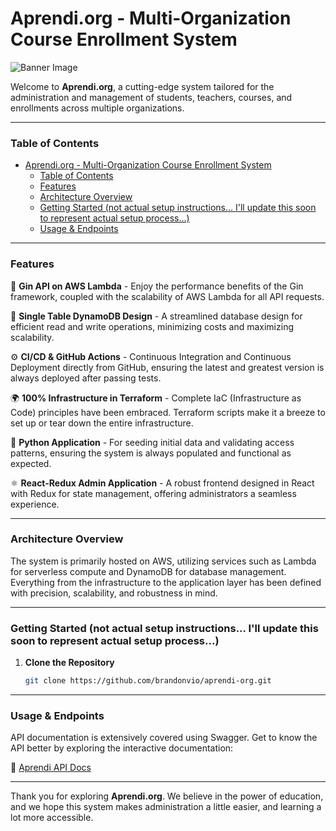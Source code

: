 # Aprendi.org - Multi-Organization Course Enrollment System

![Banner Image](https://aprendi.org/aprendi-logo.jpg)

Welcome to **Aprendi.org**, a cutting-edge system tailored for the administration and management of students, teachers, courses, and enrollments across multiple organizations.

---

### Table of Contents

- [Aprendi.org - Multi-Organization Course Enrollment System](#aprendiorg---multi-organization-course-enrollment-system)
    - [Table of Contents](#table-of-contents)
    - [Features](#features)
    - [Architecture Overview](#architecture-overview)
    - [Getting Started (not actual setup instructions... I'll update this soon to represent actual setup process...)](#getting-started-not-actual-setup-instructions-ill-update-this-soon-to-represent-actual-setup-process)
    - [Usage \& Endpoints](#usage--endpoints)

---

### Features

🔧 **Gin API on AWS Lambda** - Enjoy the performance benefits of the Gin framework, coupled with the scalability of AWS Lambda for all API requests.

🔷 **Single Table DynamoDB Design** - A streamlined database design for efficient read and write operations, minimizing costs and maximizing scalability.

⚙️ **CI/CD & GitHub Actions** - Continuous Integration and Continuous Deployment directly from GitHub, ensuring the latest and greatest version is always deployed after passing tests.

🌍 **100% Infrastructure in Terraform** - Complete IaC (Infrastructure as Code) principles have been embraced. Terraform scripts make it a breeze to set up or tear down the entire infrastructure.

🐍 **Python Application** - For seeding initial data and validating access patterns, ensuring the system is always populated and functional as expected.

⚛️ **React-Redux Admin Application** - A robust frontend designed in React with Redux for state management, offering administrators a seamless experience.

---

### Architecture Overview

The system is primarily hosted on AWS, utilizing services such as Lambda for serverless compute and DynamoDB for database management. Everything from the infrastructure to the application layer has been defined with precision, scalability, and robustness in mind.

---

### Getting Started (not actual setup instructions... I'll update this soon to represent actual setup process...)

1. **Clone the Repository**
    ```bash
    git clone https://github.com/brandonvio/aprendi-org.git
    ```
---

### Usage & Endpoints

API documentation is extensively covered using Swagger. Get to know the API better by exploring the interactive documentation:

📖 [Aprendi API Docs](https://api.aprendi.org/docs/index.html)

---
Thank you for exploring **Aprendi.org**. We believe in the power of education, and we hope this system makes administration a little easier, and learning a lot more accessible.
